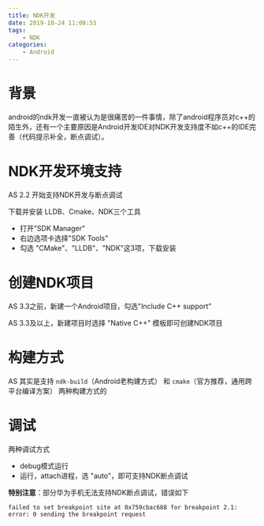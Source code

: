 ```yaml
---
title: NDK开发
date: 2019-10-24 11:08:53
tags: 
	- NDK
categories:
	- Android
---
```


# 背景

android的ndk开发一直被认为是很痛苦的一件事情，除了android程序员对c++的陌生外，还有一个主要原因是Android开发IDE对NDK开发支持度不如c++的IDE完善（代码提示补全，断点调试）。

# NDK开发环境支持

AS 2.2 开始支持NDK开发与断点调试

下载并安装 LLDB、Cmake、NDK三个工具

- 打开"SDK Manager"
- 右边选项卡选择"SDK Tools"
- 勾选 "CMake"、"LLDB"、"NDK"这3项，下载安装

# 创建NDK项目

AS 3.3之前，新建一个Android项目，勾选"Include C++ support”

AS 3.3及以上，新建项目时选择 "Native C++" 模板即可创建NDK项目

# 构建方式

AS 其实是支持 `ndk-build`（Android老构建方式） 和 `cmake`（官方推荐，通用跨平台编译方案） 两种构建方式的

# 调试

两种调试方式

- debug模式运行
- 运行，attach进程，选 "auto"，即可支持NDK断点调试

**特别注意**：部分华为手机无法支持NDK断点调试，错误如下

`failed to set breakpoint site at 0x759cbac688 for breakpoint 2.1: error: 0 sending the breakpoint request`